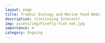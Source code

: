 ```yaml
---
layout: page
title: Trophic Ecology and Marine Food Webs
description: (Continuing Interest)
img: assets/img/Firefly-fish-net.jpg
importance: 4
category: Ongoing
---
```


